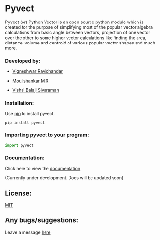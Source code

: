 # Pyvect

Pyvect (or) Python Vector is an open source python module which is created for the purpose of simplifying most of the popular vector algebra calculations from basic angle between vectors, projection of one vector over the other to some higher vector calculations like finding the area, distance, volume and centroid of various popular vector shapes and much more.

### Developed by:

* [Vigneshwar Ravichandar](https://github.com/ToastCoder/)

* [Moulishankar M R](https://github.com/Moulishankar10)

* [Vishal Balaji Sivaraman](https://github.com/The-SocialLion)

### Installation:

Use [pip](https://pip.pypa.io/en/stable/) to install pyvect.

```bash
pip install pyvect
```

### Importing pyvect to your program:

```python
import pyvect
```

### Documentation:

Click here to view the [documentation](https://pyvect.readthedocs.io/)

(Currently under development. Docs will be updated soon)

## License:
[MIT](https://choosealicense.com/licenses/mit/)

## Any bugs/suggestions:
Leave a message [here](https://t.me/ToastCoder)
